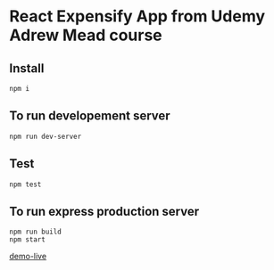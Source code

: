 # React Expensify App from Udemy Adrew Mead course

## Install
```
npm i
```

## To run developement server
```
npm run dev-server
```

## Test
```
npm test
```

## To run express production server
```
npm run build
npm start
```

[demo-live](https://expensify-rana.herokuapp.com/)